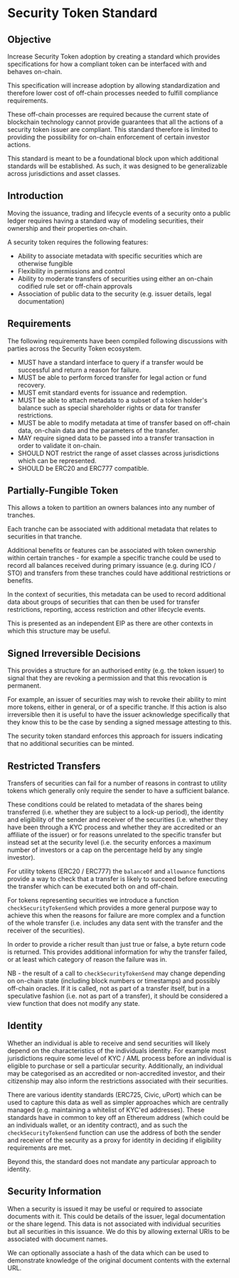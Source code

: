 # Security Token Standard

## Objective

Increase Security Token adoption by creating a standard which provides specifications for how a compliant token can be interfaced with and behaves on-chain.

This specification will increase adoption by allowing standardization and therefore lower cost of off-chain processes needed to fulfill compliance requirements.

These off-chain processes are required because the current state of blockchain technology cannot provide guarantees that all the actions of a security token issuer are compliant. This standard therefore is limited to providing the possibility for on-chain enforcement of certain investor actions.

This standard is meant to be a foundational block upon which additional standards will be established. As such, it was designed to be generalizable across jurisdictions and asset classes.

## Introduction

Moving the issuance, trading and lifecycle events of a security onto a public ledger requires having a standard way of modeling securities, their ownership and their properties on-chain.

A security token requires the following features:

- Ability to associate metadata with specific securities which are otherwise fungible
- Flexibility in permissions and control
- Ability to moderate transfers of securities using either an on-chain codified rule set or off-chain approvals
- Association of public data to the security (e.g. issuer details, legal documentation)

## Requirements

The following requirements have been compiled following discussions with parties across the Security Token ecosystem.
- MUST have a standard interface to query if a transfer would be successful and return a reason for failure.
- MUST be able to perform forced transfer for legal action or fund recovery.
- MUST emit standard events for issuance and redemption.
- MUST be able to attach metadata to a subset of a token holder's balance such as special shareholder rights or data for transfer restrictions.
- MUST be able to modify metadata at time of transfer based on off-chain data, on-chain data and the parameters of the transfer.
- MAY require signed data to be passed into a transfer transaction in order to validate it on-chain.
- SHOULD NOT restrict the range of asset classes across jurisdictions which can be represented.
- SHOULD be ERC20 and ERC777 compatible.

## Partially-Fungible Token

This allows a token to partition an owners balances into any number of tranches.

Each tranche can be associated with additional metadata that relates to securities in that tranche.

Additional benefits or features can be associated with token ownership within certain tranches - for example a specific tranche could be used to record all balances received during primary issuance (e.g. during ICO / STO) and transfers from these tranches could have additional restrictions or benefits.

In the context of securities, this metadata can be used to record additional data about groups of securities that can then be used for transfer restrictions, reporting, access restriction and other lifecycle events.

This is presented as an independent EIP as there are other contexts in which this structure may be useful.

## Signed Irreversible Decisions

This provides a structure for an authorised entity (e.g. the token issuer) to signal that they are revoking a permission and that this revocation is permanent.

For example, an issuer of securities may wish to revoke their ability to mint more tokens, either in general, or of a specific tranche. If this action is also irreversible then it is useful to have the issuer acknowledge specifically that they know this to be the case by sending a signed message attesting to this.

The security token standard enforces this approach for issuers indicating that no additional securities can be minted.

## Restricted Transfers

Transfers of securities can fail for a number of reasons in contrast to utility tokens which generally only require the sender to have a sufficient balance.

These conditions could be related to metadata of the shares being transferred (i.e. whether they are subject to a lock-up period), the identity and eligibility of the sender and receiver of the securities (i.e. whether they have been through a KYC process and whether they are accredited or an affiliate of the issuer) or for reasons unrelated to the specific transfer but instead set at the security level (i.e. the security enforces a maximum number of investors or a cap on the percentage held by any single investor).

For utility tokens (ERC20 / ERC777) the `balanceOf` and `allowance` functions provide a way to check that a transfer is likely to succeed before executing the transfer which can be executed both on and off-chain.

For tokens representing securities we introduce a function `checkSecurityTokenSend` which provides a more general purpose way to achieve this when the reasons for failure are more complex and a function of the whole transfer (i.e. includes any data sent with the transfer and the receiver of the securities).

In order to provide a richer result than just true or false, a byte return code is returned. This provides additional information for why the transfer failed, or at least which category of reason the failure was in.

NB - the result of a call to `checkSecurityTokenSend` may change depending on on-chain state (including block numbers or timestamps) and possibly off-chain oracles. If it is called, not as part of a transfer itself, but in a speculative fashion (i.e. not as part of a transfer), it should be considered a view function that does not modify any state.

## Identity

Whether an individual is able to receive and send securities will likely depend on the characteristics of the individuals identity. For example most jurisdictions require some level of KYC / AML process before an individual is eligible to purchase or sell a particular security. Additionally, an individual may be categorised as an accredited or non-accredited investor, and their citizenship may also inform the restrictions associated with their securities.

There are various identity standards (ERC725, Civic, uPort) which can be used to capture this data as well as simpler approaches which are centrally managed (e.g. maintaining a whitelist of KYC'ed addresses). These standards have in common to key off an Ethereum address (which could be an individuals wallet, or an identity contract), and as such the `checkSecurityTokenSend` function can use the address of both the sender and receiver of the security as a proxy for identity in deciding if eligibility requirements are met.

Beyond this, the standard does not mandate any particular approach to identity.

## Security Information

When a security is issued it may be useful or required to associate documents with it. This could be details of the issuer, legal documentation or the share legend. This data is not associated with individual securities but all securities in this issuance. We do this by allowing external URIs to be associated with document names.

We can optionally associate a hash of the data which can be used to demonstrate knowledge of the original document contents with the external URL.

